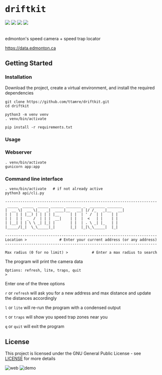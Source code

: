 <h1 style="font-family:monospace">driftkit</h1>
<div style="padding-bottom:20px">
    <img src="https://img.shields.io/badge/python-3.12.3-blue" />
    <img src="https://img.shields.io/badge/flask-3.0.3-orange" />
    <img src="https://img.shields.io/badge/gunicorn-22.0.0-purple" />
    <img src="https://circleci.com/gh/ttamre/driftkit/tree/master.svg?style=shield" href="https://circleci.com/gh/ttamre/driftkit/tree/master"/>
</div>

edmonton's speed camera + speed trap locator

https://data.edmonton.ca


## Getting Started

### Installation
Download the project, create a virtual environment, and install the required dependencies
```
git clone https://github.com/ttamre/driftkit.git
cd driftkit

python3 -m venv venv
. venv/bin/activate

pip install -r requirements.txt
```

### Usage

### Webserver
```
. venv/bin/activate
gunicorn app:app
```


### Command line interface
```
. venv/bin/activate   # if not already active
python3 api/cli.py
```

```
----------------------------------------------------------------------
 _____  _____  _____ ______ _______ _  _______ _______ 
|  __ \|  __ \|_   _|  ____|__   __| |/ /_   _|__   __|
| |  | | |__) | | | | |__     | |  | ' /  | |    | |   
| |  | |  _  /  | | |  __|    | |  |  <   | |    | |   
| |__| | | \ \ _| |_| |       | |  | . \ _| |_   | |   
|_____/|_|  \_\_____|_|       |_|  |_|\_\_____|  |_|   
 
----------------------------------------------------------------------
Location >               # Enter your current address (or any address)
----------------------------------------------------------------------
```

```
Max radius (0 for no limit) >           # Enter a max radius to search
```



The program will print the camera data

```
Options: refresh, lite, traps, quit
>
```
Enter one of the three options

```r``` or ```refresh``` will ask you for a new address and max distance and update the distances accordingly

```l``` or ```lite``` will re-run the program with a condensed output

```t``` or ```traps``` will show you speed trap zones near you

```q``` or ```quit``` will exit the program

## License

This project is licensed under the GNU General Public License - see [LICENSE](LICENSE) for more details

![web](demo_web.png)
![demo](demo_cli.gif)